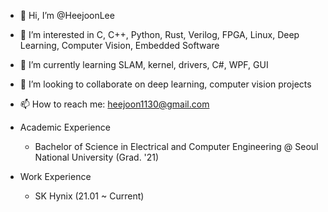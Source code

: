 - 👋 Hi, I’m @HeejoonLee
- 👀 I’m interested in C, C++, Python, Rust, Verilog, FPGA, Linux, Deep Learning, Computer Vision, Embedded Software
- 🌱 I’m currently learning SLAM, kernel, drivers, C#, WPF, GUI
- 💞️ I’m looking to collaborate on deep learning, computer vision projects
- 📫 How to reach me: heejoon1130@gmail.com

- Academic Experience
    - Bachelor of Science in Electrical and Computer Engineering @ Seoul National University (Grad. '21)

- Work Experience
    - SK Hynix (21.01 ~ Current)

<!---
HeejoonLee/HeejoonLee is a ✨ special ✨ repository because its `README.md` (this file) appears on your GitHub profile.
You can click the Preview link to take a look at your changes.
--->
